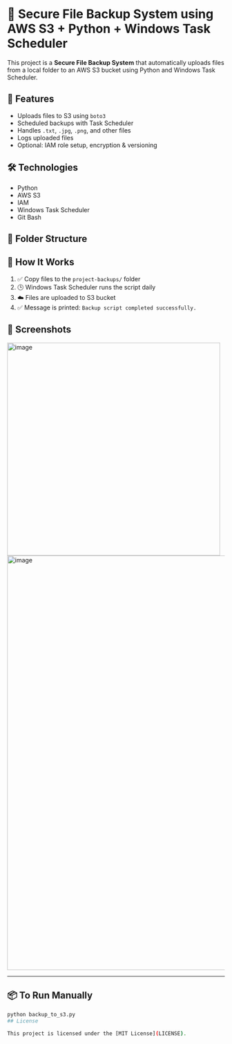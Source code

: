 # 🔐 Secure File Backup System using AWS S3 + Python + Windows Task Scheduler

This project is a **Secure File Backup System** that automatically uploads files from a local folder to an AWS S3 bucket using Python and Windows Task Scheduler.

## 🚀 Features

- Uploads files to S3 using `boto3`
- Scheduled backups with Task Scheduler
- Handles `.txt`, `.jpg`, `.png`, and other files
- Logs uploaded files
- Optional: IAM role setup, encryption & versioning

## 🛠️ Technologies
- Python
- AWS S3
- IAM
- Windows Task Scheduler
- Git Bash

## 📁 Folder Structure


## 📌 How It Works

1. ✅ Copy files to the `project-backups/` folder
2. 🕒 Windows Task Scheduler runs the script daily
3. ☁️ Files are uploaded to S3 bucket
4. ✅ Message is printed: `Backup script completed successfully.`

## 📸 Screenshots
<img width="493" alt="image" src="https://github.com/user-attachments/assets/fb1c01fc-f8ed-4766-af96-0ae5e4f6d5ee" />


<img width="960" alt="image" src="https://github.com/user-attachments/assets/6cb1198d-e0a5-4c44-aab6-56ba8d783bc2" />


---

## 📦 To Run Manually

```bash
python backup_to_s3.py
## License

This project is licensed under the [MIT License](LICENSE).

